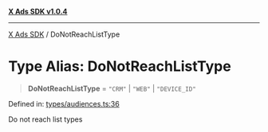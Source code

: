 [**X Ads SDK v1.0.4**](../README.md)

***

[X Ads SDK](../globals.md) / DoNotReachListType

# Type Alias: DoNotReachListType

> **DoNotReachListType** = `"CRM"` \| `"WEB"` \| `"DEVICE_ID"`

Defined in: [types/audiences.ts:36](https://github.com/kage1020/x-ads-sdk/blob/main/src/types/audiences.ts#L36)

Do not reach list types
